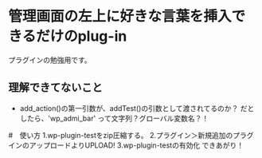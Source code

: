 # 管理画面の左上に好きな言葉を挿入できるだけのplug-in
プラグインの勉強用です。

## 理解できてないこと
 - add_action()の第一引数が、addTest()の引数として渡されてるのか？
   だとしたら、'wp_admi_bar' って文字列？グローバル変数名？！

#　使い方
1.wp-plugin-testをzip圧縮する。
2.プラグイン＞新規追加のプラグインのアップロードよりUPLOAD!
3.wp-plugin-testの有効化
できあがり！